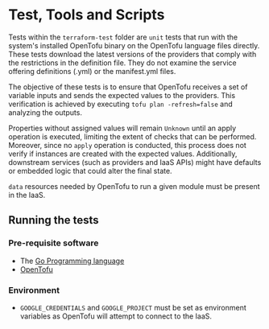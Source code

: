 # Test, Tools and Scripts

Tests within the `terraform-test` folder are `unit` tests that run with the system's installed OpenTofu binary on the
OpenTofu language files directly. These tests download the latest versions of the providers that comply with the
restrictions in the definition file. They do not examine the service offering definitions (.yml) or the manifest.yml
files.

The objective of these tests is to ensure that OpenTofu receives a set of variable inputs and sends the expected values
to the providers. This verification is achieved by executing `tofu plan -refresh=false` and analyzing the outputs.

Properties without assigned values will remain `Unknown` until an apply operation is executed, limiting the extent of
checks that can be performed. Moreover, since no `apply` operation is conducted, this process does not verify if
instances are created with the expected values. Additionally, downstream services (such as providers and IaaS APIs)
might have defaults or embedded logic that could alter the final state.

`data` resources needed by OpenTofu to run a given module must be present in the IaaS.

## Running the tests

### Pre-requisite software

- The [Go Programming language](https://golang.org/)
- [OpenTofu](https://opentofu.org)

### Environment

- `GOOGLE_CREDENTIALS` and `GOOGLE_PROJECT` must be set as environment variables as OpenTofu will attempt to connect to
  the IaaS.


